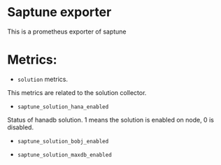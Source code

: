 # Saptune exporter

This is a prometheus exporter of saptune


# Metrics:


- `solution` metrics.

This metrics are related to the solution collector.

- `saptune_solution_hana_enabled` 

 Status of hanadb solution. 1 means the solution is enabled on node, 0 is disabled.

- `saptune_solution_bobj_enabled`

- `saptune_solution_maxdb_enabled`
